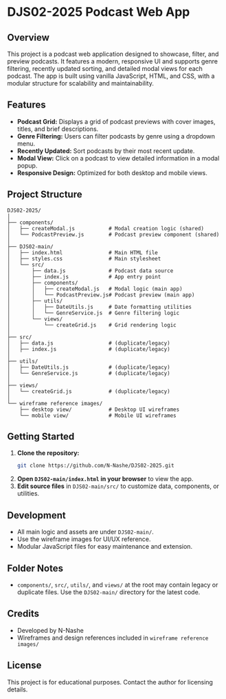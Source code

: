 # DJS02-2025 Podcast Web App

## Overview
This project is a podcast web application designed to showcase, filter, and preview podcasts. It features a modern, responsive UI and supports genre filtering, recently updated sorting, and detailed modal views for each podcast. The app is built using vanilla JavaScript, HTML, and CSS, with a modular structure for scalability and maintainability.

## Features
- **Podcast Grid:** Displays a grid of podcast previews with cover images, titles, and brief descriptions.
- **Genre Filtering:** Users can filter podcasts by genre using a dropdown menu.
- **Recently Updated:** Sort podcasts by their most recent update.
- **Modal View:** Click on a podcast to view detailed information in a modal popup.
- **Responsive Design:** Optimized for both desktop and mobile views.

## Project Structure
```
DJS02-2025/
│
├── components/
│   ├── createModal.js           # Modal creation logic (shared)
│   └── PodcastPreview.js        # Podcast preview component (shared)
│
├── DJS02-main/
│   ├── index.html               # Main HTML file
│   ├── styles.css               # Main stylesheet
│   └── src/
│       ├── data.js              # Podcast data source
│       ├── index.js             # App entry point
│       ├── components/
│       │   ├── createModal.js   # Modal logic (main app)
│       │   └── PodcastPreview.js# Podcast preview (main app)
│       ├── utils/
│       │   ├── DateUtils.js     # Date formatting utilities
│       │   └── GenreService.js  # Genre filtering logic
│       └── views/
│           └── createGrid.js    # Grid rendering logic
│
├── src/
│   ├── data.js                  # (duplicate/legacy)
│   ├── index.js                 # (duplicate/legacy)
│
├── utils/
│   ├── DateUtils.js             # (duplicate/legacy)
│   └── GenreService.js          # (duplicate/legacy)
│
├── views/
│   └── createGrid.js            # (duplicate/legacy)
│
└── wireframe reference images/
    ├── desktop view/            # Desktop UI wireframes
    └── mobile view/             # Mobile UI wireframes
```

## Getting Started
1. **Clone the repository:**
   ```sh
   git clone https://github.com/N-Nashe/DJS02-2025.git
   ```
2. **Open `DJS02-main/index.html` in your browser** to view the app.
3. **Edit source files** in `DJS02-main/src/` to customize data, components, or utilities.

## Development
- All main logic and assets are under `DJS02-main/`.
- Use the wireframe images for UI/UX reference.
- Modular JavaScript files for easy maintenance and extension.

## Folder Notes
- `components/`, `src/`, `utils/`, and `views/` at the root may contain legacy or duplicate files. Use the `DJS02-main/` directory for the latest code.

## Credits
- Developed by N-Nashe
- Wireframes and design references included in `wireframe reference images/`

## License
This project is for educational purposes. Contact the author for licensing details.
